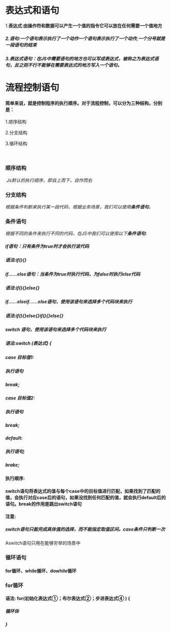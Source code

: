 #  表达式和语句

1.**表达式**:**由操作符和数据可以产生一个值的指令它可以放在任何需要一个值地方**

##### 2.**语句:一个语句表示执行了一个动作一个语句表示执行了一个动作,一个分号就是一段语句的结束**

##### 3.**表达式语句：在JS中需要语句的地方也可以写成表达式，被称之为表达式语句，反之则不行不能够在需要表达式的地方写入一个语句。**

# 流程控制语句

#### **简单来说，就是控制程序的执行顺序。对于流程控制，可以分为三种结构，分别是：**

1.顺序结构

2.分支结构

3.循环结构

​    



### 顺序结构

​	*Js默认的执行顺序，即自上而下，自作而右*



### 分支结构

​	*根据条件判断来执行某一段代码，根据业务场景，我们可以使用**条件语句**。*

### 条件语句

​	*根据不同的条件来执行不同的代码，在JS中我们可以使用以下**条件语句:***

##### 			if语句：只有条件为true时才会执行该代码

##### 	语法:if(){}

##### 			if......else语句：当条件为true时执行代码，为false时执行else代码

##### 	语法:if(){}else{}

##### 			if......elseif......else语句，使用该语句来选择多个代码块来执行

##### 	语法:if(){}else{}if(){}else{}

##### 			switch 语句，使用该语句来选择多个代码块来执行

##### 	语法:switch (表达式) {

##### 	case 目标值1:

##### 		执行语句

##### 		break;

##### 	case 目标值2:

##### 		执行语句

##### 		break;

##### 	default:

##### 		执行语句;

##### 		brake;

#### 执行顺序:

#### 	switch语句将表达式的值与每个case中的目标值进行匹配，如果找到了匹配的值，会执行对应case后的语句，如果没找到任何匹配的值，就会执行default后的语句。break的作用是跳出switch语句

#### 注意:

##### 	switch语句只能完成具体值的选择，而不能指定取值区间。case条件只判断一次
Aswitch语句只用在能够穷举的场景中



### 循环语句

#### 	for循环、while循环、dowhile循环



### for循环

#### 	语法: for(初始化表达式①；布尔表达式②；步进表达式④ ) {

##### 			循环体

##### }



​	